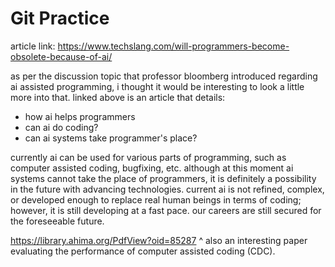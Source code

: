 # Git Practice
article link: https://www.techslang.com/will-programmers-become-obsolete-because-of-ai/

as per the discussion topic that professor bloomberg introduced regarding ai assisted programming, i thought it would be interesting to look a little more into that. linked above is an article that details:
- how ai helps programmers
- can ai do coding?
- can ai systems take programmer's place?

currently ai can be used for various parts of programming, such as computer assisted coding, bugfixing, etc. although at this moment ai systems cannot take the place of programmers, it is definitely a possibility in the future with advancing technologies. current ai is not refined, complex, or developed enough to replace real human beings in terms of coding; however, it is still developing at a fast pace. our careers are still secured for the foreseeable future. 

https://library.ahima.org/PdfView?oid=85287
^ also an interesting paper evaluating the performance of computer assisted coding (CDC).